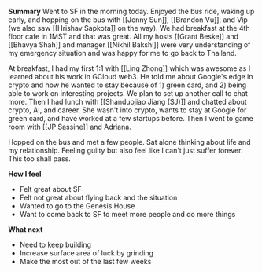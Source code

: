 **Summary**
Went to SF in the morning today. Enjoyed the bus ride, waking up early, and hopping on the bus with [[Jenny Sun]], [[Brandon Vu]], and Vip (we also saw [[Hrishav Sapkota]] on the way). We had breakfast at the 4th floor cafe in 1MST and that was great. All my hosts [[Grant Beske]] and [[Bhavya Shah]] and manager [[Nikhil Bakshi]] were very understanding of my emergency situation and was happy for me to go back to Thailand. 

At breakfast, I had my first 1:1 with [[Ling Zhong]] which was awesome as I learned about his work in GCloud web3. He told me about Google's edge in crypto and how he wanted to stay because of 1) green card, and 2) being able to work on interesting projects. We plan to set up another call to chat more. Then I had lunch with [[Shanduojiao Jiang (SJ)]] and chatted about crypto, AI, and career. She wasn't into crypto, wants to stay at Google for green card, and have worked at a few startups before. Then I went to game room with [[JP Sassine]] and Adriana. 

Hopped on the bus and met a few people. Sat alone thinking about life and my relationship. Feeling guilty but also feel like I can't just suffer forever. This too shall pass.

**How I feel**
- Felt great about SF
- Felt not great about flying back and the situation
- Wanted to go to the Genesis House
- Want to come back to SF to meet more people and do more things

**What next**
* Need to keep building 
* Increase surface area of luck by grinding 
* Make the most out of the last few weeks

